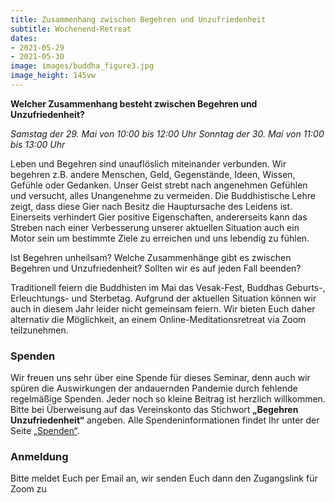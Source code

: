 ```yaml
---
title: Zusammenhang zwischen Begehren und Unzufriedenheit
subtitle: Wochenend-Retreat
dates:
- 2021-05-29
- 2021-05-30
image: images/buddha_figure3.jpg
image_height: 145vw
---
```

**Welcher Zusammenhang besteht zwischen Begehren und Unzufriedenheit?**

*Samstag der 29. Mai von 10:00 bis 12:00 Uhr*
*Sonntag der 30. Mai von 11:00 bis 13:00 Uhr*

Leben und Begehren sind unauflöslich miteinander verbunden. Wir begehren z.B. andere Menschen, Geld, Gegenstände, Ideen, Wissen, Gefühle oder Gedanken. Unser Geist strebt nach angenehmen Gefühlen und versucht, alles Unangenehme zu vermeiden. Die Buddhistische Lehre zeigt, dass diese Gier nach Besitz die Hauptursache des Leidens ist. Einerseits verhindert Gier positive Eigenschaften, andererseits kann das Streben nach einer Verbesserung unserer aktuellen Situation auch ein Motor sein um bestimmte Ziele zu erreichen und uns lebendig zu fühlen.

Ist Begehren unheilsam? Welche Zusammenhänge gibt es zwischen Begehren und Unzufriedenheit? Sollten wir es auf jeden Fall beenden?

Traditionell feiern die Buddhisten im Mai das Vesak-Fest, Buddhas Geburts-, Erleuchtungs- und Sterbetag. Aufgrund der aktuellen Situation können wir auch in diesem Jahr leider nicht gemeinsam feiern. Wir bieten Euch daher alternativ die Möglichkeit, an einem Online-Meditationsretreat via Zoom teilzunehmen.

### Spenden
Wir freuen uns sehr über eine Spende für dieses Seminar, denn auch wir spüren die Auswirkungen der andauernden Pandemie durch fehlende regelmäßige Spenden.  Jeder noch so kleine Beitrag ist herzlich willkommen.  Bitte bei Überweisung auf das Vereinskonto das Stichwort **„Begehren Unzufriedenheit“** angeben.  Alle Spendeninformationen findet Ihr unter der Seite [„Spenden“](spenden.html).

### Anmeldung
Bitte meldet Euch per Email an, wir senden Euch dann den Zugangslink für Zoom zu
